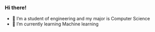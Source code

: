 ### Hi there!

- 🔭 I’m a student of engineering and my major is Computer Science
- 🌱 I’m currently learning Machine learning
